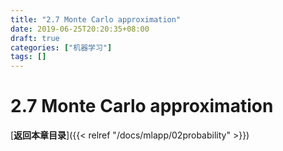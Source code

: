 ```yaml
---
title: "2.7 Monte Carlo approximation"
date: 2019-06-25T20:20:35+08:00
draft: true
categories: ["机器学习"]
tags: []
---
```


# 2.7 Monte Carlo approximation

[**返回本章目录**]({{< relref "/docs/mlapp/02probability" >}})

